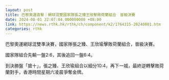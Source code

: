 ```yaml
---
layout: post
title: 巴黎奧運直擊｜網球混雙國家隊張之臻王欣擊敗荷蘭組合　晉級決賽
date: 2024-08-01 22:07:04.000000000 +08:00
link: https://news.rthk.hk/rthk/ch/component/k2/1764315-20240801.htm
categories: rthk
---
```


巴黎奧運網球混雙準決賽，國家隊張之臻、王欣瑜擊敗荷蘭組合，晉級決賽。

國家隊組合先輸一盤2:6，其後追回一盤6:4。

到決勝盤「搶十」，張之臻、王欣瑜組合以細分10:4，再下一城，最終逆轉擊敗荷蘭對手，香港時間星期六凌晨爭奪金牌。
